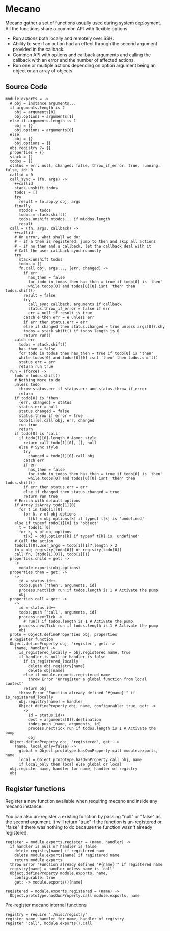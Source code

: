 # Mecano

Mecano gather a set of functions usually used during system deployment. All the
functions share a common API with flexible options.

*   Run actions both locally and remotely over SSH.
*   Ability to see if an action had an effect through the second argument
    provided in the callback.
*   Common API with options and callback arguments and calling the callback with
    an error and the number of affected actions.
*   Run one or multiple actions depending on option argument being an object or
    an array of objects.

## Source Code

    module.exports = ->
      # obj = instance arguments...
      if arguments.length is 2
        obj = arguments[0]
        obj.options = arguments[1]
      else if arguments.length is 1
        obj = {}
        obj.options = arguments[0]
      else
        obj = {}
        obj.options = {}
      obj.registry ?= {}
      properties = {}
      stack = []
      todos = []
      status = err: null, changed: false, throw_if_error: true, running: false, id: 0
      callid = 0
      call_sync = (fn, args) ->
        ++callid
        stack.unshift todos
        todos = []
        try
          result = fn.apply obj, args
        finally
          mtodos = todos
          todos = stack.shift()
          todos.unshift mtodos... if mtodos.length
          result
      call = (fn, args, callback) ->
        ++callid
        # On error, what shall we do:
        # - if a then is registered, jump to then and skip all actions
        # - if no then and a callback, let the callback deal with it
        # Call the user callback synchronously
        try
          stack.unshift todos
          todos = []
          fn.call obj, args..., (err, changed) ->
            if err
              has_then = false
              for todo in todos then has_then = true if todo[0] is 'then'
              while todos[0] and todos[0][0] isnt 'then' then todos.shift()
            result = false
            try
              call_sync callback, arguments if callback
              status.throw_if_error = false if err
              err = null if result is true
            catch e then err = e unless err
            if err then status.err = err
            else if changed then status.changed = true unless args[0]?.shy
            todos = stack.shift() if todos.length is 0
            return run()
        catch err
          todos = stack.shift()
          has_then = false
          for todo in todos then has_then = true if todo[0] is 'then'
          while todos[0] and todos[0][0] isnt 'then' then todos.shift()
          status.err = err
          return run true
      run = (force) ->
        todo = todos.shift()
        # Nothing more to do
        unless todo
          throw status.err if status.err and status.throw_if_error
          return
        if todo[0] is 'then'
          {err, changed} = status
          status.err = null
          status.changed = false
          status.throw_if_error = true
          todo[1][0].call obj, err, changed
          run true
          return
        if todo[0] is 'call'
          if todo[1][0].length # Async style
            return call todo[1][0], [], null
          else # Sync style
            try
              changed = todo[1][0].call obj
            catch err
            if err
              has_then = false
              for todo in todos then has_then = true if todo[0] is 'then'
              while todos[0] and todos[0][0] isnt 'then' then todos.shift()
            if err then status.err = err
            else if changed then status.changed = true
            return run true
        # Enrich with default options
        if Array.isArray todo[1][0]
          for t in todo[1][0]
            for k, v of obj.options
              t[k] = obj.options[k] if typeof t[k] is 'undefined'
        else if typeof todo[1][0] is 'object'
          t = todo[1][0]
          for k, v of obj.options
            t[k] = obj.options[k] if typeof t[k] is 'undefined'
        # Call the action
        todo[1][0].user_args = todo[1][1]?.length > 2
        fn = obj.registry[todo[0]] or registry[todo[0]]
        call fn, [todo[1][0]], todo[1][1]
      properties.child = get: ->
        ->
          module.exports(obj.options)
      properties.then = get: ->
        ->
          id = status.id++
          todos.push ['then', arguments, id]
          process.nextTick run if todos.length is 1 # Activate the pump
          obj
      properties.call = get: ->
        ->
          id = status.id++
          todos.push ['call', arguments, id]
          process.nextTick ->
            # run() if todos.length is 1 # Activate the pump
          process.nextTick run if todos.length is 1 # Activate the pump
          obj
      proto = Object.defineProperties obj, properties
      # Register function
      Object.defineProperty obj, 'register', get: ->
        (name, handler) ->
          is_registered_locally = obj.registered name, true
          if handler is null or handler is false
            if is_registered_locally
              delete obj.registry[name]
              delete obj[name] 
            else if module.exports.registered name
              throw Error 'Unregister a global function from local context'
            return obj
          throw Error "Function already defined '#{name}'" if is_registered_locally
          obj.registry[name] = handler
          Object.defineProperty obj, name, configurable: true, get: ->
            ->
              id = status.id++
              dest = arguments[0]?.destination
              todos.push [name, arguments, id]
              process.nextTick run if todos.length is 1 # Activate the pump
              obj
      Object.defineProperty obj, 'registered', get: ->
        (name, local_only=false) ->
          global = Object.prototype.hasOwnProperty.call module.exports, name
          local = Object.prototype.hasOwnProperty.call obj, name
          if local_only then local else global or local
      obj.register name, handler for name, handler of registry
      obj

## Register functions

Register a new function available when requiring mecano and inside any mecano
instance. 

You can also un-register a existing function by passing "null" or "false" as
the second argument. It will return "true" if the function is un-registered or
"false" if there was nothing to do because the function wasn't already
registered.

    register = module.exports.register = (name, handler) ->
      if handler is null or handler is false
        delete registry[name] if registered name
        delete module.exports[name] if registered name
        return module.exports
      throw Error "Function already defined '#{name}'" if registered name
      registry[name] = handler unless name is 'call'
      Object.defineProperty module.exports, name, 
        configurable: true
        get: -> module.exports()[name]

    registered = module.exports.registered = (name) ->
      Object.prototype.hasOwnProperty.call module.exports, name

Pre-register mecano internal functions

    registry = require './misc/registry'
    register name, handler for name, handler of registry
    register 'call', module.exports().call
    

